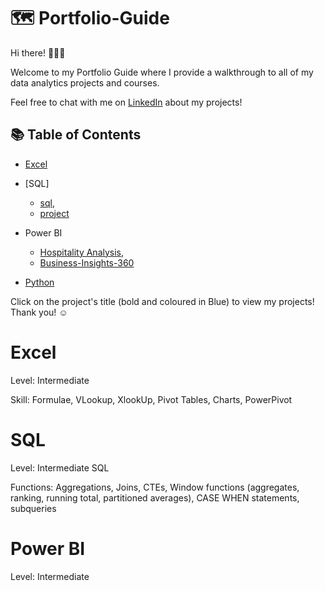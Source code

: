 # 🗺 Portfolio-Guide

Hi there! 🙋🏻‍♀️

Welcome to my Portfolio Guide where I provide a walkthrough to all of my data analytics projects and courses.

Feel free to chat with me on [LinkedIn](https://www.linkedin.com/in/mythily-ram-795b1521/) about my projects!

## 📚 Table of Contents
- [Excel](https://github.com/mythilyram/Excel#readme)
- [SQL]

  - [sql](https://github.com/mythilyram/Portfolio-Guide/blob/main/README.md#sql),
  - [project](https://github.com/mythilyram/Tiny-Shop-Sales-SQL-case-study#readme)
- Power BI
  
  - [Hospitality Analysis](https://github.com/mythilyram/Power-BI#readme),
  - [Business-Insights-360](https://github.com/mythilyram/Business-Insights-360-using-Power-BI/blob/main/README.md)
- [Python](https://github.com/mythilyram/Python)

Click on the project's title (bold and coloured in Blue) to view my projects! Thank you! ☺️

# Excel
Level: Intermediate

Skill: Formulae, VLookup, XlookUp, Pivot Tables, Charts, PowerPivot

# SQL
Level: Intermediate SQL

Functions: Aggregations, Joins, CTEs, Window functions (aggregates, ranking, running total, partitioned averages), CASE WHEN statements, subqueries

# Power BI
Level: Intermediate
